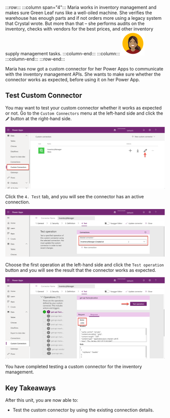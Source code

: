 :::row:::
  :::column span="4":::
    Maria works in inventory management and makes sure Green Leaf runs like a well-oiled machine. She verifies the warehouse has enough parts and if not orders more using a legacy system that Crystal wrote. But more than that – she performs audits on the inventory, checks with vendors for the best prices, and other inventory supply management tasks.
  :::column-end:::
  :::column:::
    ![Cartoon depiction of Maria](../../shared/media/maria.png)
  :::column-end:::
:::row-end:::

Maria has now got a custom connector for her Power Apps to communicate with the inventory management APIs. She wants to make sure whether the connector works as expected, before using it on her Power App.


## Test Custom Connector ##


You may want to test your custom connector whether it works as expected or not. Go to the `Custom Connectors` menu at the left-hand side and click the `🖋` button at the right-hand side.

![Update Custom Connector][image-01]

Click the `4. Test` tab, and you will see the connector has an active connection.

![Custom Connector Test Tab][image-02]

Choose the first operation at the left-hand side and click the `Test operation` button and you will see the result that the connector works as expected.

![Custom Connector Test Operation][image-03]

You have completed testing a custom connector for the inventory management.


## Key Takeaways ##

After this unit, you are now able to:

* Test the custom connector by using the existing connection details.


[image-01]: ../media/4-test-custom-connector-01.png
[image-02]: ../media/4-test-custom-connector-02.png
[image-03]: ../media/4-test-custom-connector-03.png

